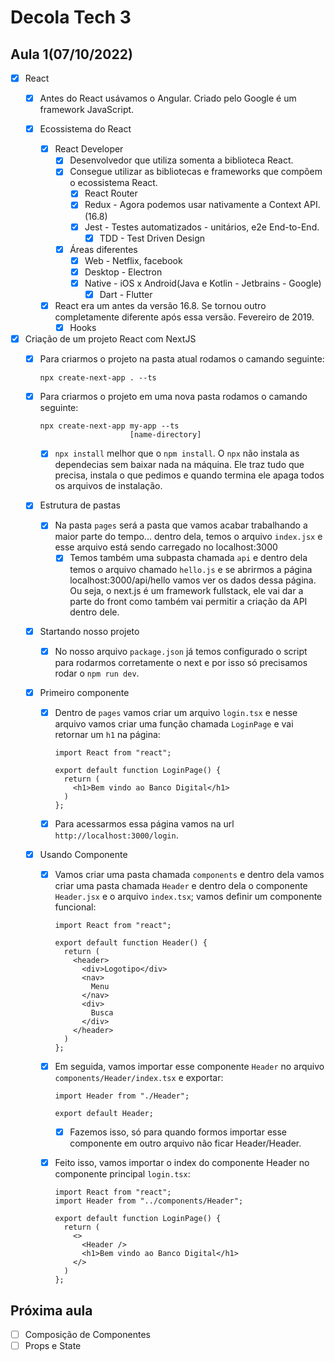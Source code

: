 # Decola Tech 3

## Aula 1(07/10/2022)

- [x] React
  - [x] Antes do React usávamos o Angular. Criado pelo Google é um framework JavaScript.

  - [x] Ecossistema do React
    - [x] React Developer
      - [x] Desenvolvedor que utiliza somenta a biblioteca React.
      - [x] Consegue utilizar as bibliotecas e frameworks que compõem o ecossistema React.
          - [x] React Router
          - [x] Redux - Agora podemos usar nativamente a Context API. (16.8)
          - [x] Jest - Testes automatizados - unitários, e2e End-to-End.
            - [x] TDD - Test Driven Design
      - [x] Áreas diferentes
        - [x] Web - Netflix, facebook
        - [x] Desktop - Electron
        - [x] Native - iOS x Android(Java e Kotlin - Jetbrains - Google)
          - [x] Dart - Flutter
    - [x] React era um antes da versão 16.8. Se tornou outro completamente diferente após essa versão. Fevereiro de 2019.
      - [x] Hooks

- [x] Criação de um projeto React com NextJS
  - [x] Para criarmos o projeto na pasta atual rodamos o camando seguinte:

      ```
      npx create-next-app . --ts
      ```

  - [x] Para criarmos o projeto em uma nova pasta rodamos o camando seguinte:

      ```
      npx create-next-app my-app --ts
                          [name-directory]
      ```

    - [x] `npx install` melhor que o `npm install`. O `npx` não instala as dependecias sem baixar nada na máquina. Ele traz tudo que precisa, instala o que pedimos e quando termina ele apaga todos os arquivos de instalação.

  - [x] Estrutura de pastas
    - [x] Na pasta `pages` será a pasta que vamos acabar trabalhando a maior parte do tempo... dentro dela, temos o arquivo `index.jsx` e esse arquivo está sendo carregado no localhost:3000
      - [x] Temos também uma subpasta chamada `api` e dentro dela temos o arquivo chamado `hello.js` e se abrirmos a página localhost:3000/api/hello vamos ver os dados dessa página. Ou seja, o next.js é um framework fullstack, ele vai dar a parte do front como também vai permitir a criação da API dentro dele.

  - [x] Startando nosso projeto
    - [x] No nosso arquivo `package.json` já temos configurado o script para rodarmos corretamente o next e por isso só precisamos rodar o `npm run dev`.


  - [x] Primeiro componente
    - [x] Dentro de `pages` vamos criar um arquivo `login.tsx` e nesse arquivo vamos criar uma função chamada `LoginPage` e vai retornar um `h1` na página:

      ``` TSX
      import React from "react";

      export default function LoginPage() {
        return (
          <h1>Bem vindo ao Banco Digital</h1>
        )
      };
      ```

    - [x] Para acessarmos essa página vamos na url `http://localhost:3000/login`.

  - [x] Usando Componente
    - [x] Vamos criar uma pasta chamada `components` e dentro dela vamos criar uma pasta chamada `Header` e dentro dela o componente `Header.jsx` e o arquivo `index.tsx`; vamos definir um componente funcional:

      ``` TSX
      import React from "react";

      export default function Header() {
        return (
          <header>
            <div>Logotipo</div>
            <nav>
              Menu
            </nav>
            <div>
              Busca
            </div>
          </header>
        )
      };
      ```

    - [x] Em seguida, vamos importar esse componente `Header` no arquivo `components/Header/index.tsx` e exportar:

      ``` TSX
      import Header from "./Header";

      export default Header;
      ```

      - [x] Fazemos isso, só para quando formos importar esse componente em outro arquivo não ficar Header/Header.

    - [x] Feito isso, vamos importar o index do componente Header no componente principal `login.tsx`:

      ``` TSX
      import React from "react";
      import Header from "../components/Header";

      export default function LoginPage() {
        return (
          <>
            <Header />
            <h1>Bem vindo ao Banco Digital</h1>
          </>
        )
      };
      ```

## Próxima aula

- [ ] Composição de Componentes
- [ ] Props e State

